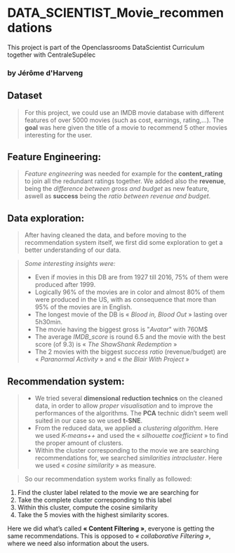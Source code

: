 # DATA_SCIENTIST_Movie_recommendations
This project is part of the Openclassrooms DataScientist Curriculum together with CentraleSupélec

### by Jérôme d'Harveng


## Dataset

> For this project, we could use an IMDB movie database with different features of over 5000 movies (such as cost, earnings, rating,…). The **goal** was here given the title of a movie to recommend 5 other movies interesting for the user.

## Feature Engineering:
> _Feature engineering_ was needed for example for the **content_rating** to join all the redundant ratings together.
We added also the **revenue**, being the _difference between gross and budget_ as new feature, aswell as **success** being the _ratio between revenue and budget_.

## Data exploration:
> After having cleaned the data, and before moving to the recommendation system itself, we first did some exploration to get a better understanding of our data.

> _Some interesting insights were:_
> - Even if movies in this DB are from 1927 till 2016, 75% of them were produced after 1999.
> - Logically 96% of the movies are in color and almost 80% of them were produced in the US, with as consequence that more than 95% of the movies are in English.
> - The longest movie of the DB is « _Blood in, Blood Out_ » lasting over 5h30min.
> - The movie having the biggest gross is "_Avatar_" with 760M$
> - The average _IMDB_score_ is round 6.5 and the movie with the best score (of 9.3) is « _The ShawShank Redemption_ »
> - The 2 movies with the biggest _success ratio_ (revenue/budget) are « _Paranormal Activity_ » and « _the Blair With Project_ »

## Recommendation system:
> - We tried several **dimensional reduction technics** on the cleaned data, in order to allow _proper visualisation_ and to improve the performances of the algorithms. The **PCA** technic didn’t seem well suited in our case so we used **t-SNE**.
> - From the reduced data, we applied a _clustering algorithm_.
Here we used _K-means++_ and used the « _silhouette coefficient_ » to find the proper amount of clusters.
> - Within the cluster corresponding to the movie we are searching recommendations for, we searched _similarities intracluster_. Here we used « _cosine similarity_ » as measure.


> So our recommendation system works finally as followed:
1. Find the cluster label related to the movie we are searching for
2. Take the complete cluster corresponding to this label
3. Within this cluster, compute the cosine similarity
4. Take the 5 movies with the highest similarity scores.

Here we did what’s called **« Content Filtering »**, everyone is getting the same recommendations. This is opposed to _« collaborative Filtering »_, where we need also information about the users.

